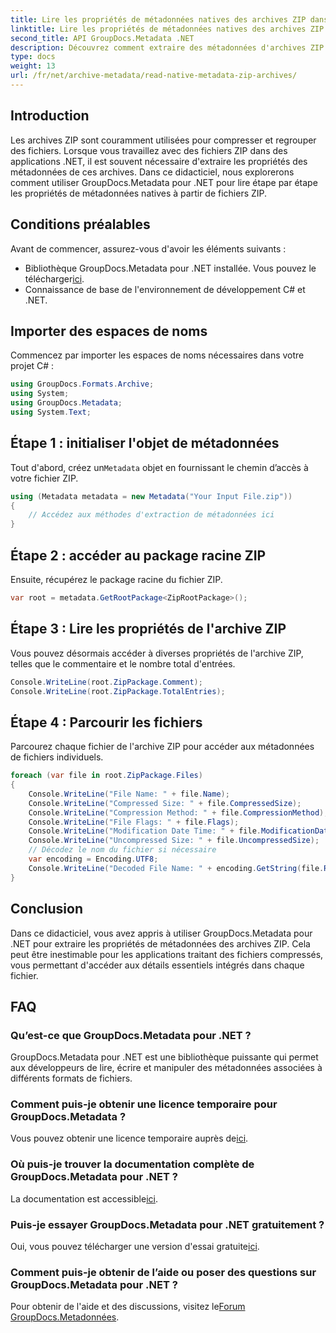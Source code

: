 ```yaml
---
title: Lire les propriétés de métadonnées natives des archives ZIP dans .NET
linktitle: Lire les propriétés de métadonnées natives des archives ZIP dans .NET
second_title: API GroupDocs.Metadata .NET
description: Découvrez comment extraire des métadonnées d'archives ZIP à l'aide de GroupDocs.Metadata pour .NET. Découvrez les instructions étape par étape pour lire les propriétés natives.
type: docs
weight: 13
url: /fr/net/archive-metadata/read-native-metadata-zip-archives/
---
```

## Introduction
Les archives ZIP sont couramment utilisées pour compresser et regrouper des fichiers. Lorsque vous travaillez avec des fichiers ZIP dans des applications .NET, il est souvent nécessaire d'extraire les propriétés des métadonnées de ces archives. Dans ce didacticiel, nous explorerons comment utiliser GroupDocs.Metadata pour .NET pour lire étape par étape les propriétés de métadonnées natives à partir de fichiers ZIP.
## Conditions préalables
Avant de commencer, assurez-vous d'avoir les éléments suivants :
- Bibliothèque GroupDocs.Metadata pour .NET installée. Vous pouvez le télécharger[ici](https://releases.groupdocs.com/metadata/net/).
- Connaissance de base de l'environnement de développement C# et .NET.

## Importer des espaces de noms
Commencez par importer les espaces de noms nécessaires dans votre projet C# :
```csharp
using GroupDocs.Formats.Archive;
using System;
using GroupDocs.Metadata;
using System.Text;
```
## Étape 1 : initialiser l'objet de métadonnées
 Tout d'abord, créez un`Metadata` objet en fournissant le chemin d’accès à votre fichier ZIP.
```csharp
using (Metadata metadata = new Metadata("Your Input File.zip"))
{
    // Accédez aux méthodes d'extraction de métadonnées ici
}
```
## Étape 2 : accéder au package racine ZIP
Ensuite, récupérez le package racine du fichier ZIP.
```csharp
var root = metadata.GetRootPackage<ZipRootPackage>();
```
## Étape 3 : Lire les propriétés de l'archive ZIP
Vous pouvez désormais accéder à diverses propriétés de l'archive ZIP, telles que le commentaire et le nombre total d'entrées.
```csharp
Console.WriteLine(root.ZipPackage.Comment);
Console.WriteLine(root.ZipPackage.TotalEntries);
```
## Étape 4 : Parcourir les fichiers
Parcourez chaque fichier de l'archive ZIP pour accéder aux métadonnées de fichiers individuels.
```csharp
foreach (var file in root.ZipPackage.Files)
{
    Console.WriteLine("File Name: " + file.Name);
    Console.WriteLine("Compressed Size: " + file.CompressedSize);
    Console.WriteLine("Compression Method: " + file.CompressionMethod);
    Console.WriteLine("File Flags: " + file.Flags);
    Console.WriteLine("Modification Date Time: " + file.ModificationDateTime);
    Console.WriteLine("Uncompressed Size: " + file.UncompressedSize);
    // Décodez le nom du fichier si nécessaire
    var encoding = Encoding.UTF8;
    Console.WriteLine("Decoded File Name: " + encoding.GetString(file.RawName));
}
```

## Conclusion
Dans ce didacticiel, vous avez appris à utiliser GroupDocs.Metadata pour .NET pour extraire les propriétés de métadonnées des archives ZIP. Cela peut être inestimable pour les applications traitant des fichiers compressés, vous permettant d'accéder aux détails essentiels intégrés dans chaque fichier.

## FAQ
### Qu’est-ce que GroupDocs.Metadata pour .NET ?
GroupDocs.Metadata pour .NET est une bibliothèque puissante qui permet aux développeurs de lire, écrire et manipuler des métadonnées associées à différents formats de fichiers.
### Comment puis-je obtenir une licence temporaire pour GroupDocs.Metadata ?
 Vous pouvez obtenir une licence temporaire auprès de[ici](https://purchase.groupdocs.com/temporary-license/).
### Où puis-je trouver la documentation complète de GroupDocs.Metadata pour .NET ?
 La documentation est accessible[ici](https://reference.groupdocs.com/metadata/net/).
### Puis-je essayer GroupDocs.Metadata pour .NET gratuitement ?
 Oui, vous pouvez télécharger une version d'essai gratuite[ici](https://releases.groupdocs.com/).
### Comment puis-je obtenir de l’aide ou poser des questions sur GroupDocs.Metadata pour .NET ?
 Pour obtenir de l'aide et des discussions, visitez le[Forum GroupDocs.Metadonnées](https://forum.groupdocs.com/c/metadata/14).